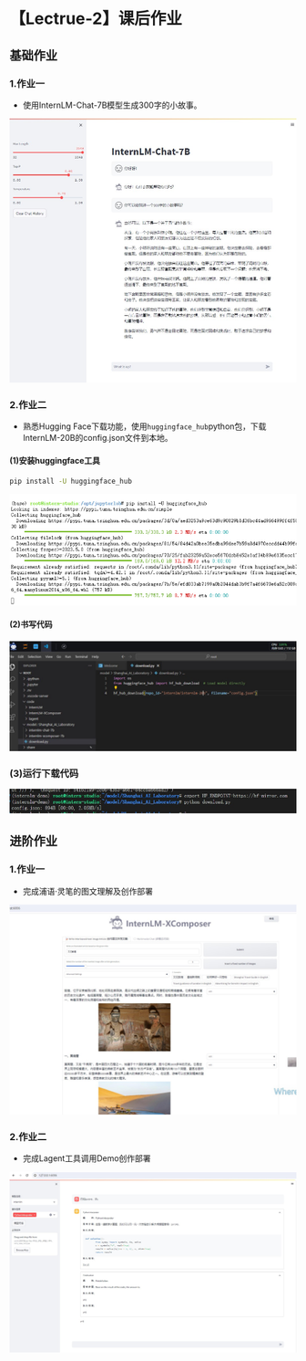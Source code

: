 # 【Lectrue-2】课后作业

## 基础作业

### 1.作业一
* 使用InternLM-Chat-7B模型生成300字的小故事。

![](../attach/homework_2_1.jpg)

### 2.作业二
* 熟悉Hugging Face下载功能，使用`huggingface_hub`python包，下载InternLM-20B的config.json文件到本地。

#### (1)安装huggingface工具
```sh
pip install -U huggingface_hub
```
![](../attach/homework_2_4.png)

#### (2)书写代码

![](../attach/homework_2_5.jpg)

### (3)运行下载代码
![](../attach/homework_2_6.jpg)

## 进阶作业

### 1.作业一

* 完成浦语·灵笔的图文理解及创作部署

![](../attach//homework_2_3.jpg)

### 2.作业二

* 完成Lagent工具调用Demo创作部署

![](../attach/homework_2_2.jpg)
